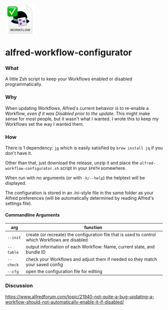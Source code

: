 <img src="./icon.png" width="96" />

# alfred-workflow-configurator

### What

A little Zsh script to keep your Workflows enabled or disabled programmatically.

### Why

When updating Workflows, Alfred's current behavior is to re-enable a Workflow, _even if it was Disabled prior to the update_. This might make sense for most people, but it wasn't what I wanted. I wrote this to keep my Workflows set the way I wanted them.

### How

There is 1 dependency: [`jq`](https://jqlang.github.io/jq/) which is easily satisfied by `brew install jq` if you don't have it.

Other than that, just download the release, unzip it and place the `alfred-workflow-configurator.sh` script in your `$PATH` somewhere.

When run with no arguments (or with `-h/--help`) the helptext will be displayed.

The configuration is stored in an .ini-style file in the same folder as your Alfred preferences (will be automatically determined by reading Alfred's settings file).

#### Commandline Arguments

|arg|function|
|---|---|
|`--init`|create (or recreate) the configuration file that is used to control which Workflows are disabled|
|`--table`|output information of each Workflow: Name, current state, and bundle ID|
|`--check`|check your Workflows and adjust them if needed so they match your saved config|
|`--cfg`|open the configuration file for editing|

### Discussion

https://www.alfredforum.com/topic/21940-not-quite-a-bug-updating-a-workflow-should-not-automatically-enable-it-if-disabled/
